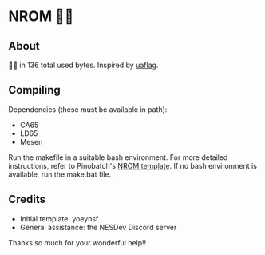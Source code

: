 # NROM 🏳️‍⚧️

## About

🏳️‍⚧️ in 136 total used bytes. Inspired by [uaflag](https://github.com/pinobatch/little-things-nes/tree/master/uaflag).

## Compiling

Dependencies (these must be available in path):
- CA65
- LD65
- Mesen

Run the makefile in a suitable bash environment. For more detailed instructions, refer to Pinobatch's [NROM template](https://github.com/pinobatch/nrom-template). If no bash environment is available, run the make.bat file.

## Credits

- Initial template: yoeynsf
- General assistance: the NESDev Discord server

Thanks so much for your wonderful help!!
